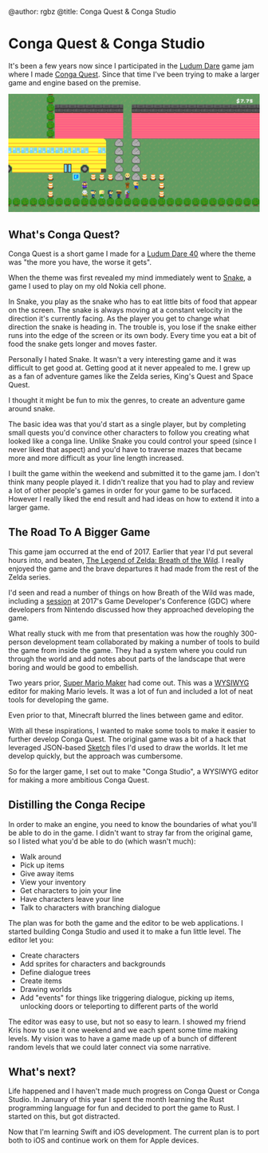 @author: rgbz
@title: Conga Quest & Conga Studio

# Conga Quest & Conga Studio
It's been a few years now since I participated in the [Ludum Dare](https://ldjam.com/) game jam where I made [Conga Quest](http://squeakytinkerings.com/). Since that time I've been trying to make a larger game and engine based on the premise.

![](conga_screen_1.png)

## What's Conga Quest?
Conga Quest is a short game I made for a [Ludum Dare 40](https://ldjam.com/events/ludum-dare/40) where the theme was "the more you have, the worse it gets".

When the theme was first revealed my mind immediately went to [Snake](https://en.wikipedia.org/wiki/Snake_(video_game_genre)), a game I used to play on my old Nokia cell phone.

In Snake, you play as the snake who has to eat little bits of food that appear on the screen. The snake is always moving at a constant velocity in the direction it's currently facing. As the player you get to change what direction the snake is heading in. The trouble is, you lose if the snake either runs into the edge of the screen or its own body. Every time you eat a bit of food the snake gets longer and moves faster.

Personally I hated Snake. It wasn't a very interesting game and it was difficult to get good at. Getting good at it never appealed to me. I grew up as a fan of adventure games like the Zelda series, King's Quest and Space Quest.

I thought it might be fun to mix the genres, to create an adventure game around snake.

The basic idea was that you'd start as a single player, but by completing small quests you'd convince other characters to follow you creating what looked like a conga line. Unlike Snake you could control your speed (since I never liked that aspect) and you'd have to traverse mazes that became more and more difficult as your line length increased.

I built the game within the weekend and submitted it to the game jam. I don't think many people played it. I didn't realize that you had to play and review a lot of other people's games in order for your game to be surfaced. However I really liked the end result and had ideas on how to extend it into a larger game.

## The Road To A Bigger Game
This game jam occurred at the end of 2017. Earlier that year I'd put several hours into, and beaten, [The Legend of Zelda: Breath of the Wild](https://en.wikipedia.org/wiki/The_Legend_of_Zelda:_Breath_of_the_Wild). I really enjoyed the game and the brave departures it had made from the rest of the Zelda series.

I'd seen and read a number of things on how Breath of the Wild was made, including a [session](https://www.youtube.com/watch?v=QyMsF31NdNc) at 2017's Game Developer's Conference (GDC) where developers from Nintendo discussed how they approached developing the game.

What really stuck with me from that presentation was how the roughly 300-person development team collaborated by making a number of tools to build the game from inside the game. They had a system where you could run through the world and add notes about parts of the landscape that were boring and would be good to embellish.

Two years prior, [Super Mario Maker](https://en.wikipedia.org/wiki/Super_Mario_Maker) had come out. This was a [WYSIWYG](https://en.wikipedia.org/wiki/WYSIWYG) editor for making Mario levels. It was a lot of fun and included a lot of neat tools for developing the game.

Even prior to that, Minecraft blurred the lines between game and editor.

With all these inspirations, I wanted to make some tools to make it easier to further develop Conga Quest. The original game was a bit of a hack that leveraged JSON-based [Sketch](https://www.sketch.com/) files I'd used to draw the worlds. It let me develop quickly, but the approach was cumbersome.

So for the larger game, I set out to make "Conga Studio", a WYSIWYG editor for making a more ambitious Conga Quest.

## Distilling the Conga Recipe
In order to make an engine, you need to know the boundaries of what you'll be able to do in the game. I didn't want to stray far from the original game, so I listed what you'd be able to do (which wasn't much):
- Walk around
- Pick up items
- Give away items
- View your inventory
- Get characters to join your line
- Have characters leave your line
- Talk to characters with branching dialogue

The plan was for both the game and the editor to be web applications. I started building Conga Studio and used it to make a fun little level. The editor let you:
- Create characters
- Add sprites for characters and backgrounds
- Define dialogue trees
- Create items
- Drawing worlds
- Add "events" for things like triggering dialogue, picking up items, unlocking doors or teleporting to different parts of the world

The editor was easy to use, but not so easy to learn. I showed my friend Kris how to use it one weekend and we each spent some time making levels. My vision was to have a game made up of a bunch of different random levels that we could later connect via some narrative.

## What's next?
Life happened and I haven't made much progress on Conga Quest or Conga Studio. In January of this year I spent the month learning the Rust programming language for fun and decided to port the game to Rust. I started on this, but got distracted.

Now that I'm learning Swift and iOS development. The current plan is to port both to iOS and continue work on them for Apple devices.